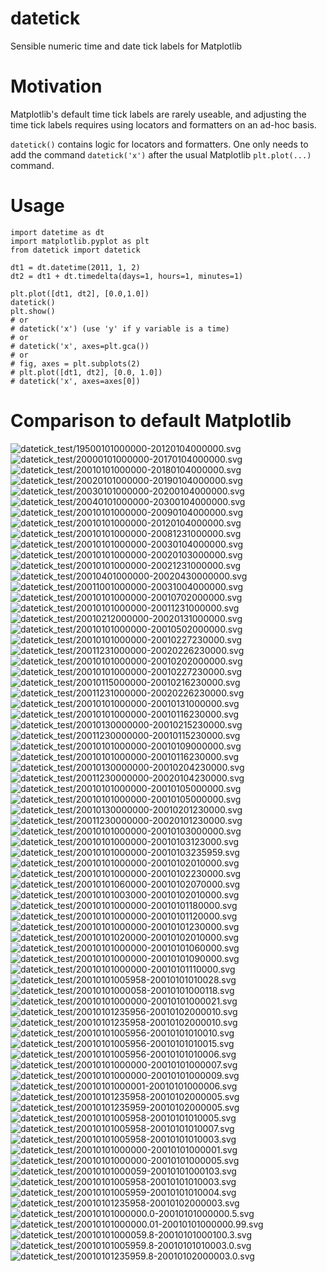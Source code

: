 # datetick

Sensible numeric time and date tick labels for Matplotlib

# Motivation

Matplotlib's default time tick labels are rarely useable, and adjusting the time tick labels requires using locators and formatters on an ad-hoc basis.

`datetick()` contains logic for locators and formatters. One only needs to add the command `datetick('x')` after the usual Matplotlib `plt.plot(...)` command.

# Usage

```
import datetime as dt
import matplotlib.pyplot as plt
from datetick import datetick

dt1 = dt.datetime(2011, 1, 2)
dt2 = dt1 + dt.timedelta(days=1, hours=1, minutes=1)

plt.plot([dt1, dt2], [0.0,1.0])
datetick()
plt.show()
# or
# datetick('x') (use 'y' if y variable is a time)
# or
# datetick('x', axes=plt.gca())
# or
# fig, axes = plt.subplots(2)
# plt.plot([dt1, dt2], [0.0, 1.0])
# datetick('x', axes=axes[0])
```

# Comparison to default Matplotlib


![datetick_test/19500101000000-20120104000000.svg](datetick_test/19500101000000-20120104000000.svg)
![datetick_test/20000101000000-20170104000000.svg](datetick_test/20000101000000-20170104000000.svg)
![datetick_test/20010101000000-20180104000000.svg](datetick_test/20010101000000-20180104000000.svg)
![datetick_test/20020101000000-20190104000000.svg](datetick_test/20020101000000-20190104000000.svg)
![datetick_test/20030101000000-20200104000000.svg](datetick_test/20030101000000-20200104000000.svg)
![datetick_test/20040101000000-20300104000000.svg](datetick_test/20040101000000-20300104000000.svg)
![datetick_test/20010101000000-20090104000000.svg](datetick_test/20010101000000-20090104000000.svg)
![datetick_test/20010101000000-20120104000000.svg](datetick_test/20010101000000-20120104000000.svg)
![datetick_test/20010101000000-20081231000000.svg](datetick_test/20010101000000-20081231000000.svg)
![datetick_test/20010101000000-20030104000000.svg](datetick_test/20010101000000-20030104000000.svg)
![datetick_test/20010101000000-20020103000000.svg](datetick_test/20010101000000-20020103000000.svg)
![datetick_test/20010101000000-20021231000000.svg](datetick_test/20010101000000-20021231000000.svg)
![datetick_test/20010401000000-20020430000000.svg](datetick_test/20010401000000-20020430000000.svg)
![datetick_test/20011001000000-20031004000000.svg](datetick_test/20011001000000-20031004000000.svg)
![datetick_test/20010101000000-20010702000000.svg](datetick_test/20010101000000-20010702000000.svg)
![datetick_test/20010101000000-20011231000000.svg](datetick_test/20010101000000-20011231000000.svg)
![datetick_test/20010212000000-20020131000000.svg](datetick_test/20010212000000-20020131000000.svg)
![datetick_test/20010101000000-20010502000000.svg](datetick_test/20010101000000-20010502000000.svg)
![datetick_test/20010101000000-20010227230000.svg](datetick_test/20010101000000-20010227230000.svg)
![datetick_test/20011231000000-20020226230000.svg](datetick_test/20011231000000-20020226230000.svg)
![datetick_test/20010101000000-20010202000000.svg](datetick_test/20010101000000-20010202000000.svg)
![datetick_test/20010101000000-20010227230000.svg](datetick_test/20010101000000-20010227230000.svg)
![datetick_test/20010115000000-20010216230000.svg](datetick_test/20010115000000-20010216230000.svg)
![datetick_test/20011231000000-20020226230000.svg](datetick_test/20011231000000-20020226230000.svg)
![datetick_test/20010101000000-20010131000000.svg](datetick_test/20010101000000-20010131000000.svg)
![datetick_test/20010101000000-20010116230000.svg](datetick_test/20010101000000-20010116230000.svg)
![datetick_test/20010130000000-20010215230000.svg](datetick_test/20010130000000-20010215230000.svg)
![datetick_test/20011230000000-20010115230000.svg](datetick_test/20011230000000-20010115230000.svg)
![datetick_test/20010101000000-20010109000000.svg](datetick_test/20010101000000-20010109000000.svg)
![datetick_test/20010101000000-20010116230000.svg](datetick_test/20010101000000-20010116230000.svg)
![datetick_test/20010130000000-20010204230000.svg](datetick_test/20010130000000-20010204230000.svg)
![datetick_test/20011230000000-20020104230000.svg](datetick_test/20011230000000-20020104230000.svg)
![datetick_test/20010101000000-20010105000000.svg](datetick_test/20010101000000-20010105000000.svg)
![datetick_test/20010101000000-20010105000000.svg](datetick_test/20010101000000-20010105000000.svg)
![datetick_test/20010130000000-20010201230000.svg](datetick_test/20010130000000-20010201230000.svg)
![datetick_test/20011230000000-20020101230000.svg](datetick_test/20011230000000-20020101230000.svg)
![datetick_test/20010101000000-20010103000000.svg](datetick_test/20010101000000-20010103000000.svg)
![datetick_test/20010101000000-20010103123000.svg](datetick_test/20010101000000-20010103123000.svg)
![datetick_test/20010101000000-20010103235959.svg](datetick_test/20010101000000-20010103235959.svg)
![datetick_test/20010101000000-20010102010000.svg](datetick_test/20010101000000-20010102010000.svg)
![datetick_test/20010101000000-20010102230000.svg](datetick_test/20010101000000-20010102230000.svg)
![datetick_test/20010101060000-20010102070000.svg](datetick_test/20010101060000-20010102070000.svg)
![datetick_test/20010101003000-20010102010000.svg](datetick_test/20010101003000-20010102010000.svg)
![datetick_test/20010101000000-20010101180000.svg](datetick_test/20010101000000-20010101180000.svg)
![datetick_test/20010101000000-20010101120000.svg](datetick_test/20010101000000-20010101120000.svg)
![datetick_test/20010101000000-20010101230000.svg](datetick_test/20010101000000-20010101230000.svg)
![datetick_test/20010101020000-20010102010000.svg](datetick_test/20010101020000-20010102010000.svg)
![datetick_test/20010101000000-20010101060000.svg](datetick_test/20010101000000-20010101060000.svg)
![datetick_test/20010101000000-20010101090000.svg](datetick_test/20010101000000-20010101090000.svg)
![datetick_test/20010101000000-20010101110000.svg](datetick_test/20010101000000-20010101110000.svg)
![datetick_test/20010101005958-20010101010028.svg](datetick_test/20010101005958-20010101010028.svg)
![datetick_test/20010101000058-20010101000118.svg](datetick_test/20010101000058-20010101000118.svg)
![datetick_test/20010101000000-20010101000021.svg](datetick_test/20010101000000-20010101000021.svg)
![datetick_test/20010101235956-20010102000010.svg](datetick_test/20010101235956-20010102000010.svg)
![datetick_test/20010101235958-20010102000010.svg](datetick_test/20010101235958-20010102000010.svg)
![datetick_test/20010101005956-20010101010010.svg](datetick_test/20010101005956-20010101010010.svg)
![datetick_test/20010101005956-20010101010015.svg](datetick_test/20010101005956-20010101010015.svg)
![datetick_test/20010101005956-20010101010006.svg](datetick_test/20010101005956-20010101010006.svg)
![datetick_test/20010101000000-20010101000007.svg](datetick_test/20010101000000-20010101000007.svg)
![datetick_test/20010101000000-20010101000009.svg](datetick_test/20010101000000-20010101000009.svg)
![datetick_test/20010101000001-20010101000006.svg](datetick_test/20010101000001-20010101000006.svg)
![datetick_test/20010101235958-20010102000005.svg](datetick_test/20010101235958-20010102000005.svg)
![datetick_test/20010101235959-20010102000005.svg](datetick_test/20010101235959-20010102000005.svg)
![datetick_test/20010101005958-20010101010005.svg](datetick_test/20010101005958-20010101010005.svg)
![datetick_test/20010101005958-20010101010007.svg](datetick_test/20010101005958-20010101010007.svg)
![datetick_test/20010101005958-20010101010003.svg](datetick_test/20010101005958-20010101010003.svg)
![datetick_test/20010101000000-20010101000001.svg](datetick_test/20010101000000-20010101000001.svg)
![datetick_test/20010101000000-20010101000005.svg](datetick_test/20010101000000-20010101000005.svg)
![datetick_test/20010101000059-20010101000103.svg](datetick_test/20010101000059-20010101000103.svg)
![datetick_test/20010101005958-20010101010003.svg](datetick_test/20010101005958-20010101010003.svg)
![datetick_test/20010101005959-20010101010004.svg](datetick_test/20010101005959-20010101010004.svg)
![datetick_test/20010101235958-20010102000003.svg](datetick_test/20010101235958-20010102000003.svg)
![datetick_test/20010101000000.0-20010101000000.5.svg](datetick_test/20010101000000.0-20010101000000.5.svg)
![datetick_test/20010101000000.01-20010101000000.99.svg](datetick_test/20010101000000.01-20010101000000.99.svg)
![datetick_test/20010101000059.8-20010101000100.3.svg](datetick_test/20010101000059.8-20010101000100.3.svg)
![datetick_test/20010101005959.8-20010101010003.0.svg](datetick_test/20010101005959.8-20010101010003.0.svg)
![datetick_test/20010101235959.8-20010102000003.0.svg](datetick_test/20010101235959.8-20010102000003.0.svg)